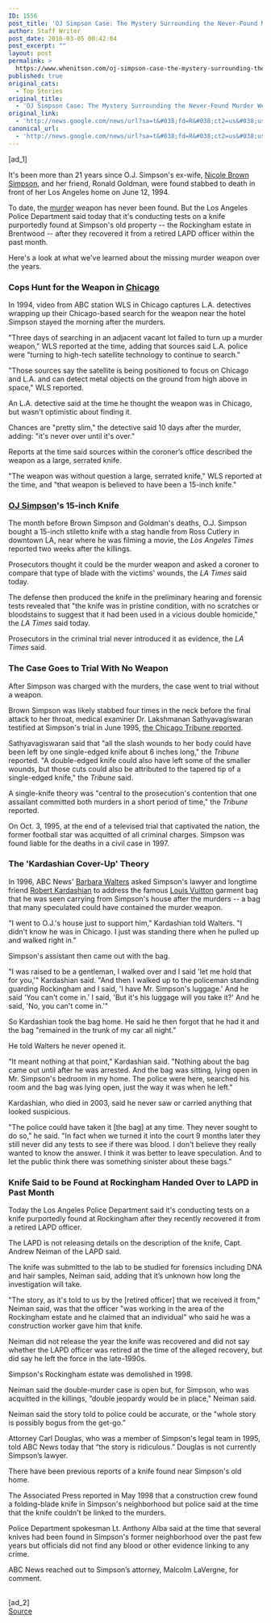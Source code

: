 ```yaml
---
ID: 1556
post_title: 'OJ Simpson Case: The Mystery Surrounding the Never-Found Murder Weapon &#8211; ABC News'
author: Staff Writer
post_date: 2016-03-05 00:42:04
post_excerpt: ""
layout: post
permalink: >
  https://www.whenitson.com/oj-simpson-case-the-mystery-surrounding-the-never-found-murder-weapon-abc-news/
published: true
original_cats:
  - Top Stories
original_title:
  - 'OJ Simpson Case: The Mystery Surrounding the Never-Found Murder Weapon - ABC News'
original_link:
  - 'http://news.google.com/news/url?sa=t&#038;fd=R&#038;ct2=us&#038;usg=AFQjCNHfj-ds6LAi-ee7qcbTpkxWZhTuyw&#038;clid=c3a7d30bb8a4878e06b80cf16b898331&#038;cid=52779057593240&#038;ei=WyvaVpC5B4SHhQGi6oWYCA&#038;url=http://abcnews.go.com/US/oj-simpson-case-mystery-surrounding-found-murder-weapon/story?id%3D37405650'
canonical_url:
  - 'http://news.google.com/news/url?sa=t&#038;fd=R&#038;ct2=us&#038;usg=AFQjCNHfj-ds6LAi-ee7qcbTpkxWZhTuyw&#038;clid=c3a7d30bb8a4878e06b80cf16b898331&#038;cid=52779057593240&#038;ei=WyvaVpC5B4SHhQGi6oWYCA&#038;url=http://abcnews.go.com/US/oj-simpson-case-mystery-surrounding-found-murder-weapon/story?id%3D37405650'
---
```

 [ad_1]
<br><div readability="215.50392757289">
<p itemprop="articleBody">
It's been more than 21 years since O.J. Simpson's ex-wife, <a href="http://abcnews.go.com/topics/news/nicole-brown-simpson.htm" id="ramplink_Nicole Brown Simpson_" target="_blank">Nicole Brown Simpson</a>, and her friend, Ronald Goldman, were found stabbed to death in front of her Los Angeles home on June 12, 1994.
</p><p itemprop="articleBody">
To date, the <a href="http://abcnews.go.com/topics/news/crime.htm" id="ramplink_murder_" target="_blank">murder</a> weapon has never been found. But the Los Angeles Police Department said today that it's conducting tests on a knife purportedly found at Simpson's old property -- the Rockingham estate in Brentwood -- after they recovered it from a retired LAPD officer within the past month.
</p><p itemprop="articleBody">
Here's a look at what we've learned about the missing murder weapon over the years.
</p><h3>Cops Hunt for the Weapon in <a href="http://abcnews.go.com/topics/news/chicago.htm" id="ramplink_Chicago_" target="_blank">Chicago</a> </h3>
<p itemprop="articleBody">
In 1994, video from ABC station WLS in Chicago captures L.A. detectives wrapping up their Chicago-based search for the weapon near the hotel Simpson stayed the morning after the murders.
</p><p itemprop="articleBody">
"Three days of searching in an adjacent vacant lot failed to turn up a murder weapon," WLS reported at the time, adding that sources said L.A. police were "turning to high-tech satellite technology to continue to search."
</p><p itemprop="articleBody">
"Those sources say the satellite is being positioned to focus on Chicago and L.A. and can detect metal objects on the ground from high above in space," WLS reported.
</p><p itemprop="articleBody">
An L.A. detective said at the time he thought the weapon was in Chicago, but wasn't optimistic about finding it.
</p><p itemprop="articleBody">
Chances are "pretty slim," the detective said 10 days after the murder, adding: "it's never over until it's over."
</p><p itemprop="articleBody">
Reports at the time said sources within the coroner’s office described the weapon as a large, serrated knife.
</p><p itemprop="articleBody">
"The weapon was without question a large, serrated knife," WLS reported at the time, and "that weapon is believed to have been a 15-inch knife."
</p><h3><a href="http://abcnews.go.com/topics/news/o.j.-simpson.htm" id="ramplink_OJ Simpson_" target="_blank">OJ Simpson</a>'s 15-inch Knife</h3>
<p itemprop="articleBody">
The month before Brown Simpson and Goldman's deaths, O.J. Simpson bought a 15-inch stiletto knife with a stag handle from Ross Cutlery in downtown LA, near where he was filming a movie, the <em>Los Angeles Times</em> reported two weeks after the killings.
</p><p itemprop="articleBody">
Prosecutors thought it could be the murder weapon and asked a coroner to compare that type of blade with the victims' wounds, the <em>LA Times</em> said today.
</p><p itemprop="articleBody">
The defense then produced the knife in the preliminary hearing and forensic tests revealed that "the knife was in pristine condition, with no scratches or bloodstains to suggest that it had been used in a vicious double homicide," the <em>LA Times</em> said today.
</p><p itemprop="articleBody">
Prosecutors in the criminal trial never introduced it as evidence, the <em>LA Times</em> said.
</p>





<h3>The Case Goes to Trial With No Weapon</h3>
<p itemprop="articleBody">
After Simpson was charged with the murders, the case went to trial without a weapon.
</p><p itemprop="articleBody">
Brown Simpson was likely stabbed four times in the neck before the final attack to her throat, medical examiner Dr. Lakshmanan Sathyavagiswaran testified at Simpson's trial in June 1995, <a href="http://articles.chicagotribune.com/1995-06-08/news/9506080167_1_stab-wounds-dr-lakshmanan-sathyavagiswaran-nicole-simpson" target="_blank">the Chicago Tribune reported</a>.
</p><p itemprop="articleBody">
Sathyavagiswaran said that "all the slash wounds to her body could have been left by one single-edged knife about 6 inches long," the <em>Tribune</em> reported. "A double-edged knife could also have left some of the smaller wounds, but those cuts could also be attributed to the tapered tip of a single-edged knife," the <em>Tribune</em> said.
</p><p itemprop="articleBody">
A single-knife theory was "central to the prosecution's contention that one assailant committed both murders in a short period of time," the <em>Tribune</em> reported.
</p><p itemprop="articleBody">
On Oct. 3, 1995, at the end of a televised trial that captivated the nation, the former football star was acquitted of all criminal charges. Simpson was found liable for the deaths in a civil case in 1997.
</p><h3>The 'Kardashian Cover-Up' Theory </h3>
<p itemprop="articleBody">
In 1996, ABC News' <a href="http://abcnews.go.com/topics/entertainment/barbara-walters.htm" id="ramplink_Barbara Walters_" target="_blank">Barbara Walters</a> asked Simpson's lawyer and longtime friend <a href="http://abcnews.go.com/topics/entertainment/robert-kardashian.htm" id="ramplink_Robert Kardashian_" target="_blank">Robert Kardashian</a> to address the famous <a href="http://abcnews.go.com/topics/lifestyle/style/louis-vuitton.htm" id="ramplink_Louis Vuitton_" target="_blank">Louis Vuitton</a> garment bag that he was seen carrying from Simpson's house after the murders -- a bag that many speculated could have contained the murder weapon.
</p><p itemprop="articleBody">
"I went to O.J.'s house just to support him," Kardashian told Walters. "I didn't know he was in Chicago. I just was standing there when he pulled up and walked right in."
</p><p itemprop="articleBody">
Simpson's assistant then came out with the bag.
</p><p itemprop="articleBody">
"I was raised to be a gentleman, I walked over and I said 'let me hold that for you,'" Kardashian said. "And then I walked up to the policeman standing guarding Rockingham and I said, 'I have Mr. Simpson's luggage.' And he said 'You can't come in.' I said, 'But it's his luggage will you take it?' And he said, 'No, you can't come in.'"
</p><p itemprop="articleBody">
So Kardashian took the bag home. He said he then forgot that he had it and the bag "remained in the trunk of my car all night."
</p><p itemprop="articleBody">
He told Walters he never opened it.
</p><p itemprop="articleBody">
"It meant nothing at that point," Kardashian said. "Nothing about the bag came out until after he was arrested. And the bag was sitting, lying open in Mr. Simpson's bedroom in my home. The police were here, searched his room and the bag was lying open, just the way it was when he left."
</p><p itemprop="articleBody">
Kardashian, who died in 2003, said he never saw or carried anything that looked suspicious.
</p><p itemprop="articleBody">
"The police could have taken it [the bag] at any time. They never sought to do so," he said. "In fact when we turned it into the court 9 months later they still never did any tests to see if there was blood. I don't believe they really wanted to know the answer. I think it was better to leave speculation. And to let the public think there was something sinister about these bags."
</p><h3>Knife Said to be Found at Rockingham Handed Over to LAPD in Past Month </h3>
<p itemprop="articleBody">
Today the Los Angeles Police Department said it's conducting tests on a knife purportedly found at Rockingham after they recently recovered it from a retired LAPD officer.
</p><p itemprop="articleBody">
The LAPD is not releasing details on the description of the knife, Capt. Andrew Neiman of the LAPD said.
</p><p itemprop="articleBody">
The knife was submitted to the lab to be studied for forensics including DNA and hair samples, Neiman said, adding that it’s unknown how long the investigation will take.
</p><p itemprop="articleBody">
"The story, as it's told to us by the [retired officer] that we received it from," Neiman said, was that the officer "was working in the area of the Rockingham estate and he claimed that an individual" who said he was a construction worker gave him that knife.
</p><p itemprop="articleBody">
Neiman did not release the year the knife was recovered and did not say whether the LAPD officer was retired at the time of the alleged recovery, but did say he left the force in the late-1990s.
</p><p itemprop="articleBody">
Simpson's Rockingham estate was demolished in 1998.
</p><p itemprop="articleBody">
Neiman said the double-murder case is open but, for Simpson, who was acquitted in the killings, “double jeopardy would be in place," Neiman said.
</p><p itemprop="articleBody">
Neiman said the story told to police could be accurate, or the "whole story is possibly bogus from the get-go.”
</p><p itemprop="articleBody">
Attorney Carl Douglas, who was a member of Simpson's legal team in 1995, told ABC News today that “the story is ridiculous.” Douglas is not currently Simpson’s lawyer.
</p><p itemprop="articleBody">
There have been previous reports of a knife found near Simpson's old home.
</p><p itemprop="articleBody">
The Associated Press reported in May 1998 that a construction crew found a folding-blade knife in Simpson's neighborhood but police said at the time that the knife couldn't be linked to the murders.
</p><p itemprop="articleBody">
Police Department spokesman Lt. Anthony Alba said at the time that several knives had been found in Simpson's former neighborhood over the past few years but officials did not find any blood or other evidence linking to any crime.
</p><p itemprop="articleBody">
ABC News reached out to Simpson’s attorney, Malcolm LaVergne, for comment.</p>
</div>
<br>[ad_2]
<br><a href="http://news.google.com/news/url?sa=t&#038;fd=R&#038;ct2=us&#038;usg=AFQjCNHfj-ds6LAi-ee7qcbTpkxWZhTuyw&#038;clid=c3a7d30bb8a4878e06b80cf16b898331&#038;cid=52779057593240&#038;ei=WyvaVpC5B4SHhQGi6oWYCA&#038;url=http://abcnews.go.com/US/oj-simpson-case-mystery-surrounding-found-murder-weapon/story?id%3D37405650">Source </a>